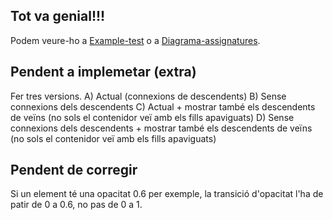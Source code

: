 ## Tot va genial!!!

Podem veure-ho a [Example-test](https://mapaor4.github.io/diagrames-D2/diagrama-assignatures/bo/connexions) o a [Diagrama-assignatures](https://mapaor4.github.io/diagrames-D2/diagrama-assignatures/bo/assignatures).

## Pendent a implemetar (extra)
Fer tres versions.
A) Actual (connexions de descendents)
B) Sense connexions dels descendents
C) Actual + mostrar també els descendents de veïns (no sols el contenidor veï amb els fills apaviguats)
D) Sense connexions dels descendents + mostrar també els descendents de veïns (no sols el contenidor veï amb els fills apaviguats)

## Pendent de corregir
Si un element té una opacitat 0.6 per exemple, la transició d'opacitat l'ha de patir de 0 a 0.6, no pas de 0 a 1.
